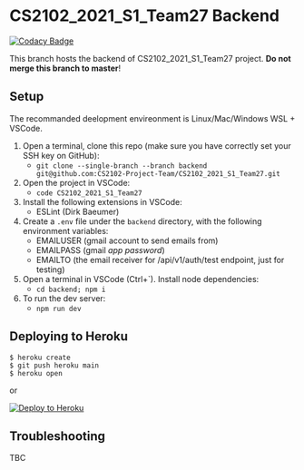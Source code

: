 # CS2102_2021_S1_Team27 Backend

[![Codacy Badge](https://app.codacy.com/project/badge/Grade/8da5130c2d124bd0bd3b8b0037d6e0db)](https://www.codacy.com?utm_source=github.com&amp;utm_medium=referral&amp;utm_content=CS2102-Project-Team/CS2102_2021_S1_Team27&amp;utm_campaign=Badge_Grade)

This branch hosts the backend of CS2102_2021_S1_Team27 project. **Do not merge this branch to master**!

## Setup

The recommanded deelopment envireonment is Linux/Mac/Windows WSL + VSCode.

1. Open a terminal, clone this repo (make sure you have correctly set your SSH key on GitHub):
   - `git clone --single-branch --branch backend git@github.com:CS2102-Project-Team/CS2102_2021_S1_Team27.git`
2. Open the project in VSCode:
   - `code CS2102_2021_S1_Team27`
3. Install the following extensions in VSCode:
   - ESLint (Dirk Baeumer)
4. Create a `.env` file under the `backend` directory, with the following environment variables:
   - EMAILUSER (gmail account to send emails from)
   - EMAILPASS (gmail *app password*)
   - EMAILTO (the email receiver for /api/v1/auth/test endpoint, just for testing)
5. Open a terminal in VSCode (Ctrl+`). Install node dependencies:
   - `cd backend; npm i`
6. To run the dev server:
   - `npm run dev`

## Deploying to Heroku

```
$ heroku create
$ git push heroku main
$ heroku open
```
or

[![Deploy to Heroku](https://www.herokucdn.com/deploy/button.png)](https://heroku.com/deploy)

## Troubleshooting

TBC
